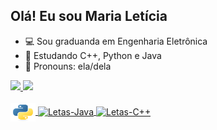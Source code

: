 ## Olá! Eu sou Maria Letícia
- :computer: Sou graduanda em Engenharia Eletrônica
- :floppy_disk: Estudando C++, Python e Java 
- :minidisc: Pronouns: ela/dela


<div>
  <a href="https://beacons.ai/letasbulhas">
  <img height ="150cm" src = "https://github-readme-stats.vercel.app/api?username=letasbulhas&show_icons=true&theme=dracula&include_all_commits=true&count_private=true"/>
  <img height ="150cm" src = "https://github-readme-stats.vercel.app/api/top-langs/?username=letasbulhas&layout=compact&langs_count=16&theme=dracula"/>
    </div>

  <div style="display: inline_block"><br>
  <img align="center" alt="Rafa-Python" height="30" width="40" src="https://raw.githubusercontent.com/devicons/devicon/master/icons/python/python-original.svg">
  <img align="center" alt="Letas-Java" height="30" width="40" src="https://cdn.jsdelivr.net/gh/devicons/devicon/icons/java/java-original.svg" />
  <img align="center" alt="Letas-C++" heigh="30" width="40" src="https://cdn.jsdelivr.net/gh/devicons/devicon/icons/cplusplus/cplusplus-original.svg" />
 
          
  
           
          
          
  <!--
**letasbulhas/letasbulhas** is a ✨ _special_ ✨ repository because its `README.md` (this file) appears on your GitHub profile
